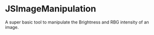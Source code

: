 # JSImageManipulation
A super basic tool to manipulate the Brightness and RBG intensity of an image.
